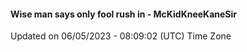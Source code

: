 #### Wise man says only fool rush in - McKidKneeKaneSir
Updated on 06/05/2023 - 08:09:02 (UTC) Time Zone

